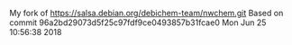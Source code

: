 My fork of  https://salsa.debian.org/debichem-team/nwchem.git
Based on commit 96a2bd29073d5f25c97fdf9ce0493857b31fcae0 Mon Jun 25 10:56:38 2018

